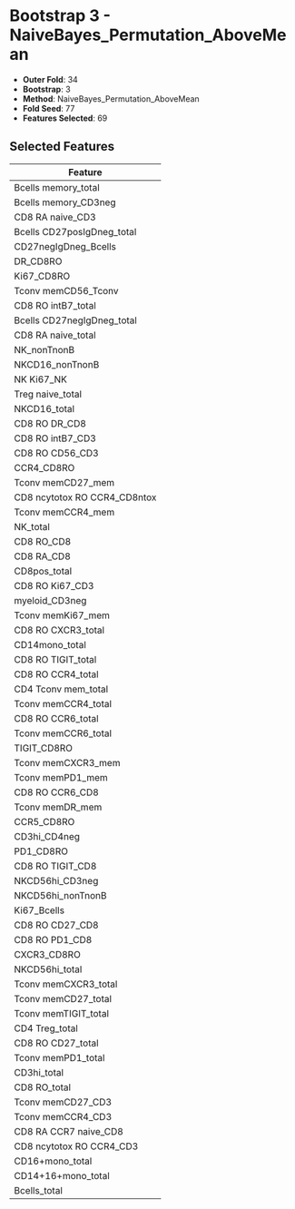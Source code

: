 # Bootstrap 3 - NaiveBayes_Permutation_AboveMean

- **Outer Fold**: 34
- **Bootstrap**: 3
- **Method**: NaiveBayes_Permutation_AboveMean
- **Fold Seed**: 77
- **Features Selected**: 69

## Selected Features

| Feature |
|---------|
| Bcells memory_total |
| Bcells memory_CD3neg |
| CD8 RA naive_CD3 |
| Bcells CD27posIgDneg_total |
| CD27negIgDneg_Bcells |
| DR_CD8RO |
| Ki67_CD8RO |
| Tconv memCD56_Tconv |
| CD8 RO intB7_total |
| Bcells CD27negIgDneg_total |
| CD8 RA naive_total |
| NK_nonTnonB |
| NKCD16_nonTnonB |
| NK Ki67_NK |
| Treg naive_total |
| NKCD16_total |
| CD8 RO DR_CD8 |
| CD8 RO intB7_CD3 |
| CD8 RO CD56_CD3 |
| CCR4_CD8RO |
| Tconv memCD27_mem |
| CD8 ncytotox RO CCR4_CD8ntox |
| Tconv memCCR4_mem |
| NK_total |
| CD8 RO_CD8 |
| CD8 RA_CD8 |
| CD8pos_total |
| CD8  RO Ki67_CD3 |
| myeloid_CD3neg |
| Tconv memKi67_mem |
| CD8 RO CXCR3_total |
| CD14mono_total |
| CD8 RO TIGIT_total |
| CD8 RO CCR4_total |
| CD4 Tconv mem_total |
| Tconv memCCR4_total |
| CD8 RO CCR6_total |
| Tconv memCCR6_total |
| TIGIT_CD8RO |
| Tconv memCXCR3_mem |
| Tconv memPD1_mem |
| CD8 RO CCR6_CD8 |
| Tconv memDR_mem |
| CCR5_CD8RO |
| CD3hi_CD4neg |
| PD1_CD8RO |
| CD8 RO TIGIT_CD8 |
| NKCD56hi_CD3neg |
| NKCD56hi_nonTnonB |
| Ki67_Bcells |
| CD8 RO CD27_CD8 |
| CD8 RO PD1_CD8 |
| CXCR3_CD8RO |
| NKCD56hi_total |
| Tconv memCXCR3_total |
| Tconv memCD27_total |
| Tconv memTIGIT_total |
| CD4 Treg_total |
| CD8 RO CD27_total |
| Tconv memPD1_total |
| CD3hi_total |
| CD8 RO_total |
| Tconv memCD27_CD3 |
| Tconv memCCR4_CD3 |
| CD8 RA CCR7 naive_CD8 |
| CD8 ncytotox RO CCR4_CD3 |
| CD16+mono_total |
| CD14+16+mono_total |
| Bcells_total |
